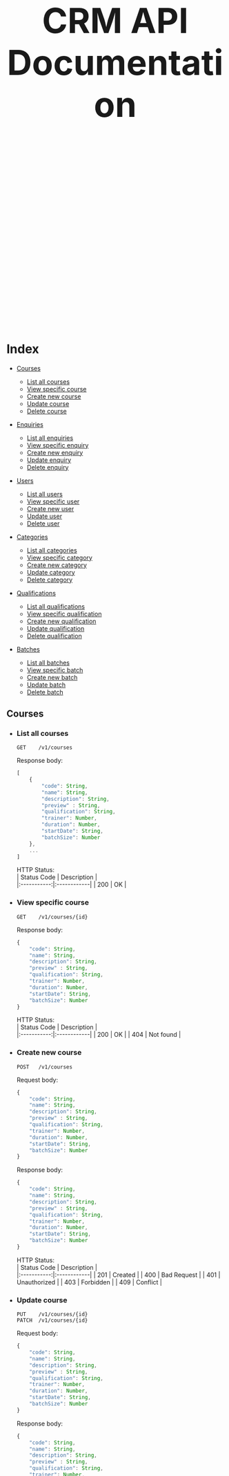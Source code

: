 <br><br><br><br><br><br><br><br><br><br><br><br><br><br><br><br><br><br><br><br><br><br><br><br>

<center><h1 style="font-size: 60pt;">CRM API Documentation</h1></center>

<br><br><br><br><br><br><br><br><br><br><br><br><br><br><br><br><br><br><br><br><br><br><br><br>


# Index

- [Courses](#courses)
    - [List all courses](#list-all-courses)
    - [View specific course](#view-specific-course)
    - [Create new course](#create-new-course)
    - [Update course](#update-course)
    - [Delete course](#delete-course)


- [Enquiries](#enquiries)
    - [List all enquiries](#list-all-enquiries)
    - [View specific enquiry](#view-specific-enquiry)
    - [Create new enquiry](#create-new-enquiry)
    - [Update enquiry](#update-enquiry)
    - [Delete enquiry](#delete-enquiry)


- [Users](#users)
    - [List all users](#list-all-users)
    - [View specific user](#view-specific-user)
    - [Create new user](#create-new-user)
    - [Update user](#update-user)
    - [Delete user](#delete-user)


- [Categories](#categories)
    - [List all categories](#list-all-categories)
    - [View specific category](#view-specific-category)
    - [Create new category](#create-new-category)
    - [Update category](#update-category)
    - [Delete category](#delete-category)


- [Qualifications](#qualifications)
    - [List all qualifications](#list-all-qualifications)
    - [View specific qualification](#view-specific-qualification)
    - [Create new qualification](#create-new-qualification)
    - [Update qualification](#update-qualification)
    - [Delete qualification](#delete-qualification)


- [Batches](#batches)
    - [List all batches](#list-all-batches)
    - [View specific batch](#view-specific-batch)
    - [Create new batch](#create-new-batch)
    - [Update batch](#update-batch)
    - [Delete batch](#delete-batch)



## Courses

- ### List all courses  
    ```
    GET    /v1/courses
    ```  
 
    Response body:
    ```js
    [
        {
            "code": String,
            "name": String,
            "description": String,
            "preview" : String,
            "qualification": String,
            "trainer": Number,  
            "duration": Number, 
            "startDate": String,
            "batchSize": Number
        },
        ...
    ]
    ```

    HTTP Status:  
    | Status Code | Description |  
    |:-----------:|:------------|
    | 200         | OK          |


- ### View specific course
    ```
    GET    /v1/courses/{id}
    ```  

    Response body:
    ```js
    {
        "code": String,
        "name": String,
        "description": String,
        "preview" : String,
        "qualification": String,
        "trainer": Number,  
        "duration": Number, 
        "startDate": String,
        "batchSize": Number
    }
    ```

    HTTP Status:  
    | Status Code | Description |  
    |:-----------:|:------------|
    | 200         | OK          |
    | 404         | Not found   |

- ### Create new course
    ```
    POST   /v1/courses
    ```  

    Request body:
    ```js
    {
        "code": String,
        "name": String,
        "description": String,
        "preview" : String,
        "qualification": String,
        "trainer": Number,  
        "duration": Number, 
        "startDate": String,
        "batchSize": Number
    }
    ```

    Response body:
    ```js
    {
        "code": String,
        "name": String,
        "description": String,
        "preview" : String,
        "qualification": String,
        "trainer": Number,  
        "duration": Number, 
        "startDate": String,
        "batchSize": Number
    }
    ```

    HTTP Status:  
    | Status Code | Description |  
    |:-----------:|:------------|
    | 201         | Created     |
    | 400         | Bad Request |
    | 401         | Unauthorized |
    | 403         | Forbidden   |
    | 409         | Conflict    |

- ### Update course
    ```
    PUT    /v1/courses/{id}
    PATCH  /v1/courses/{id}
    ```  

    Request body:
    ```js
    {
        "code": String,
        "name": String,
        "description": String,
        "preview" : String,
        "qualification": String,
        "trainer": Number,  
        "duration": Number, 
        "startDate": String,
        "batchSize": Number
    }
    ```

    Response body:
    ```js
    {
        "code": String,
        "name": String,
        "description": String,
        "preview" : String,
        "qualification": String,
        "trainer": Number,  
        "duration": Number, 
        "startDate": String,
        "batchSize": Number
    }
    ```

    HTTP Status:  
    | Status Code | Description |  
    |:-----------:|:------------|
    | 201         | Created     |
    | 400         | Bad Request |
    | 401         | Unauthorized |
    | 403         | Forbidden   |
    | 404         | Not found   |
    | 409         | Conflict    |


- ### Delete course
    ```
    DELETE /v1/courses/{id}
    ```  

    HTTP Status:  
    | Status Code | Description |  
    |:-----------:|:------------|
    | 204         | No Content (Deleted successfully) |
    | 401         | Unauthorized |
    | 403         | Forbidden   |
    | 404         | Not found   |


---


## Enquiries

- ### List all enquiries  
    ```
    GET    /v1/enquiries
    ```  
 
    Response body:
    ```js
    [
        {
            "id": Number,
            "title": String,
            "description": String,
            "course": Number,       
            "user": Number,
            "status": String            
        },
        ...
    ]
    ```

    HTTP Status:  
    | Status Code | Description |  
    |:-----------:|:------------|
    | 200         | OK          |
    | 401         | Unauthorized |
    | 403         | Forbidden   |

- ### View specific enquiry
    ```
    GET    /v1/enquiries/{id}
    ```  

    Response body:
    ```js
    {
        "id": Number,
        "title": String,
        "description": String,
        "course": Number,       
        "user": Number,
        "status": String            
    }
    ```

    HTTP Status:  
    | Status Code | Description |  
    |:-----------:|:------------|
    | 200         | OK          |
    | 401         | Unauthorized |
    | 403         | Forbidden   |
    | 404         | Not found   |

- ### Create new enquiry
    ```
    POST   /v1/enquiries
    ```  

    Request body:
    ```js
    {
        "title": String,
        "description": String,
        "course": Number,       
        "user": Number,
        "status": String            
    }
    ```

    Response body:
    ```js
    {
        "id": Number,
        "title": String,
        "description": String,
        "course": Number,       
        "user": Number,
        "status": String            
    }
    ```

    HTTP Status:  
    | Status Code | Description |  
    |:-----------:|:------------|
    | 201         | Created     |
    | 400         | Bad Request |
    | 401         | Unauthorized |
    | 403         | Forbidden   |

- ### Update enquiry
    ```
    PUT    /v1/enquiries/{id}
    PATCH  /v1/enquiries/{id}
    ```  

    Request body:
    ```js
    {
        "title": String,
        "description": String,
        "course": Number,       
        "user": Number,
        "status": String        
    }
    ```

    Response body:
    ```js
    {
        "id": Number,
        "title": String,
        "description": String,
        "course": Number,       
        "user": Number,
        "status": String            
    }
    ```

    HTTP Status:  
    | Status Code | Description |  
    |:-----------:|:------------|
    | 201         | Created     |
    | 400         | Bad Request |
    | 401         | Unauthorized |
    | 403         | Forbidden   |
    | 404         | Not found   |

- ### Delete enquiry
    ```
    DELETE /v1/enquiries/{id}
    ```  

    HTTP Status:  
    | Status Code | Description |  
    |:-----------:|:------------|
    | 204         | No Content (Deleted successfully) |
    | 401         | Unauthorized |
    | 403         | Forbidden   |
    | 404         | Not found   |


---


## Users
- ### List all users
    ```
    GET    /v1/users
    ```  

    Response body:
    ```js
    [
        {
            "id": Number,
            "name": String,
            "email": String,
            "phone": String,
            "date_of_birth": String,
            "qualification": String
        },
        ...
    ]
    ```

    HTTP Status:  
    | Status Code | Description |  
    |:-----------:|:------------|
    | 200         | OK          |
    | 401         | Unauthorized |
    | 403         | Forbidden   |

- ### View specific user
    ```
    GET    /v1/users/{id}
    ``` 

    Response body:
    ```js
    {
        "id": Number,
        "name": String,
        "email": String,
        "phone": String,
        "date_of_birth": String,
        "qualification": String
    }
    ```

    HTTP Status:  
    | Status Code | Description |  
    |:-----------:|:------------|
    | 200         | OK          |
    | 401         | Unauthorized |
    | 403         | Forbidden   |
    | 404         | Not found   |

- ### Create new user
    ```
    POST   /v1/users
    ```  

    Request body:
    ```js
    {
        "name": String,
        "email": String,
        "phone": String,
        "date_of_birth": String,
        "password": String,
        "qualification": String
    }
    ```

    Response body:
    ```js
    {
        "id": Number,
        "name": String,
        "email": String,
        "phone": String,
        "date_of_birth": String,
        "qualification": String
    }
    ```

    HTTP Status:  
    | Status Code | Description |  
    |:-----------:|:------------|
    | 201         | Created     |
    | 400         | Bad Request |

- ### Update user
    ```
    PUT    /v1/users/{id}
    PATCH  /v1/users/{id}
    ```  

    Request body:
    ```js
    {
        "name": String,
        "email": String,
        "phone": String,
        "date_of_birth": String,
        "password": String,
        "qualification": String
    }
    ```

    Response body:
    ```js
    {
        "id": Number,
        "name": String,
        "email": String,
        "phone": String,
        "date_of_birth": String,
        "qualification": String
    }
    ```

    HTTP Status:  
    | Status Code | Description |  
    |:-----------:|:------------|
    | 201         | Created     |
    | 400         | Bad Request |
    | 401         | Unauthorized |
    | 403         | Forbidden   |
    | 404         | Not found   |

- ### Delete user
    ```
    DELETE /v1/users
    ```  

    HTTP Status:  
    | Status Code | Description |  
    |:-----------:|:------------|
    | 204         | No Content (Deleted successfully) |
    | 401         | Unauthorized |
    | 403         | Forbidden   |
    | 404         | Not found   |


---


## Categories
- ### List all categories
    ```
    GET    /v1/categories
    ```  

    Response body:
    ```js
    [
        {
            "id": Number,
            "name": String
        },
        ...
    ]
    ```

    HTTP Status:  
    | Status Code | Description |  
    |:-----------:|:------------|
    | 200         | OK          |

- ### View specific category
    ```
    GET    /v1/categories/{id}
    ```  
        
    Response body:
    ```js
    {
        "id": Number,
        "name": String
    }
    ```

    HTTP Status:  
    | Status Code | Description |  
    |:-----------:|:------------|
    | 200         | OK          |
    | 404         | Not found   |

- ### Create new category
    ```
    POST   /v1/categories
    ```  


    Request body:
    ```js
    {
        "name": String
    }
    ```

    Response body:
    ```js
    {
        "id": Number,
        "name": String
    }
    ```

    HTTP Status:  
    | Status Code | Description |  
    |:-----------:|:------------|
    | 201         | Created     |
    | 400         | Bad Request |
    | 401         | Unauthorized |
    | 403         | Forbidden   |

- ### Update category
    ```
    PUT    /v1/categories/{id}
    PATCH  /v1/categories/{id}
    ```  


    Request body:
    ```js
    {
        "name": String
    }
    ```

    Response body:
    ```js
    {
        "id": Number,
        "name": String
    }
    ```

    HTTP Status:  
    | Status Code | Description |  
    |:-----------:|:------------|
    | 201         | Created     |
    | 400         | Bad Request |
    | 401         | Unauthorized |
    | 403         | Forbidden   |
    | 404         | Not found   |

- ### Delete category
    ```
    DELETE /v1/categories/{id}
    ```  
        

    HTTP Status:  
    | Status Code | Description |  
    |:-----------:|:------------|
    | 204         | No Content (Deleted successfully) |
    | 401         | Unauthorized |
    | 403         | Forbidden   |
    | 404         | Not found   |


---


## Qualifications
- ### List all qualifications
    ```
    GET    /v1/qualifications
    ```  
 
    Response body:
    ```js
    [
        {
            "id": Number,
            "code": String,
            "name": String
        },
        ...
    ]
    ```

    HTTP Status:  
    | Status Code | Description |  
    |:-----------:|:------------|
    | 200         | OK          |

- ### View specific qualification
    ```
    GET    /v1/qualifications/{id}
    ```  
 
    Response body:
    ```js
    {
        "id": Number,
        "code": String,
        "name": String
    }
    ```

    HTTP Status:  
    | Status Code | Description |  
    |:-----------:|:------------|
    | 200         | OK          |
    | 404         | Not found   |

- ### Create new qualification
    ```
    POST   /v1/qualifications
    ```  


    Request body:
    ```js
    {
        "code": String,
        "name": String
    }
    ```

    Response body:
    ```js
    {
        "id": Number,
        "code": String,
        "name": String
    }
    ```

    HTTP Status:  
    | Status Code | Description |  
    |:-----------:|:------------|
    | 201         | Created     |
    | 400         | Bad Request |
    | 401         | Unauthorized |
    | 403         | Forbidden   |

- ### Update qualification
    ```
    PUT    /v1/qualifications/{id}
    PATCH  /v1/qualifications/{id}
    ```  
        

    Request body:
    ```js
    {
        "code": String,
        "name": String
    }
    ```

    Response body:
    ```js
    {
        "id": Number,
        "code": String,
        "name": String
    }
    ```

    HTTP Status:  
    | Status Code | Description |  
    |:-----------:|:------------|
    | 201         | Created     |
    | 400         | Bad Request |
    | 401         | Unauthorized |
    | 403         | Forbidden   |
    | 404         | Not found   |

- ### Delete qualification
    ```
    DELETE /v1/qualifications/{id}
    ```  
        

    HTTP Status:  
    | Status Code | Description |  
    |:-----------:|:------------|
    | 204         | No Content (Deleted successfully) |
    | 401         | Unauthorized |
    | 403         | Forbidden   |
    | 404         | Not found   |


---


## Batches
- ### List all batches
    ```
    GET    /v1/batches
    ```  

    Response body:
    ```js
    [
        {
            "id": Number,
            "code": String,
            "name": String
        },
        ...
    ]
    ```

    HTTP Status:  
    | Status Code | Description |  
    |:-----------:|:------------|
    | 200         | OK          |

- ### View specific batch
    ```
    GET    /v1/batches/{id}
    ``` 
    
    Response body:
    ```js
    {
        "id": Number,
        "code": String,
        "name": String
    }
    ```

    HTTP Status:  
    | Status Code | Description |  
    |:-----------:|:------------|
    | 200         | OK          |
    | 404         | Not found   |

- ### Create new batch
    ```
    POST   /v1/batches
    ```  

    Request body:
    ```js
    {
        "code": String,
        "name": String
    }
    ```

    HTTP Status:  
    | Status Code | Description |  
    |:-----------:|:------------|
    | 201         | Created     |
    | 400         | Bad Request |
    | 401         | Unauthorized |
    | 403         | Forbidden   |

- ### Update batch
    ```
    PUT    /v1/batches/{id}
    PATCH  /v1/batches/{id}
    ```  

    Request body:
    ```js
    {
        "code": String,
        "name": String
    }
    ```

    Response body:
    ```js
    {
        "id": Number,
        "code": String,
        "name": String
    }
    ```

    HTTP Status:  
    | Status Code | Description |  
    |:-----------:|:------------|
    | 201         | Created     |
    | 400         | Bad Request |
    | 401         | Unauthorized |
    | 403         | Forbidden   |
    | 404         | Not found   |

- ### Delete batch
    ```
    DELETE /v1/batches/{id}
    ```  
        

    HTTP Status:  
    | Status Code | Description |  
    |:-----------:|:------------|
    | 204         | No Content (Deleted successfully) |
    | 401         | Unauthorized |
    | 403         | Forbidden   |
    | 404         | Not found   |